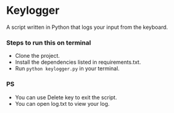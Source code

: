 # Keylogger
A script written in Python that logs your input from the keyboard.


### Steps to run this on terminal

- Clone the project.
- Install the dependencies listed in requirements.txt.
- Run `python keylogger.py` in your terminal. 


### PS

- You can use Delete key to exit the script. 
- You can open log.txt to view your log.